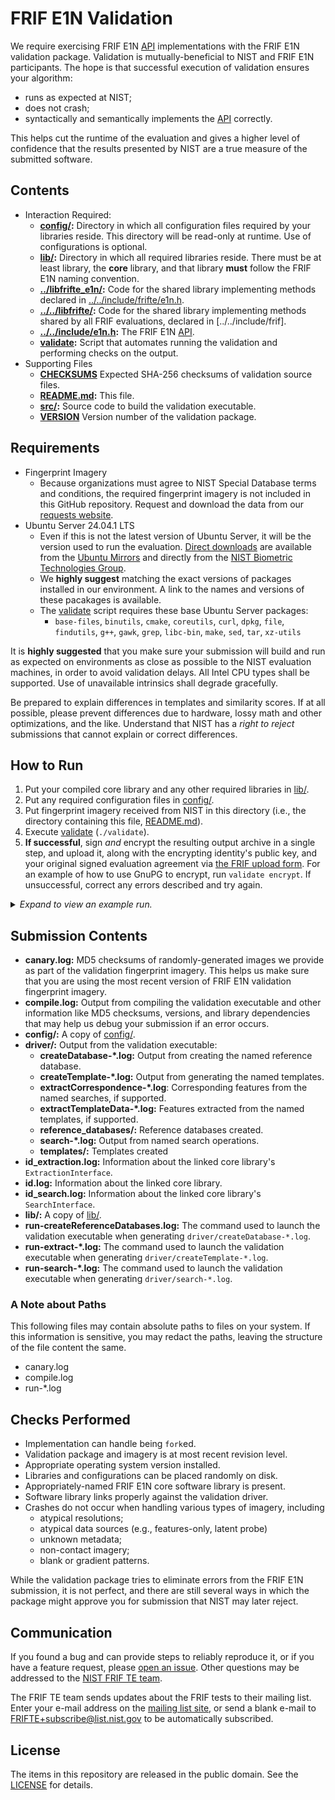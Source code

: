 FRIF E1N Validation
===================

We require exercising FRIF E1N [API] implementations with the FRIF E1N
validation package. Validation is mutually-beneficial to NIST and FRIF E1N
participants. The hope is that successful execution of validation ensures your
algorithm:

 * runs as expected at NIST;
 * does not crash;
 * syntactically and semantically implements the [API] correctly.

This helps cut the runtime of the evaluation and gives a higher level of
confidence that the results presented by NIST are a true measure of the
submitted software.

Contents
--------
 * Interaction Required:
   - **[config/]:** Directory in which all configuration files required by your
     libraries reside. This directory will be read-only at runtime. Use of
     configurations is optional.
   - **[lib/]:** Directory in which all required libraries reside. There must
     be at least library, the **core** library, and that library **must** follow
     the FRIF E1N naming convention.
   - **[../libfrifte_e1n/]:** Code for the shared library implementing methods
     declared in [../../include/frifte/e1n.h].
   - **[../../libfrifte/]:** Code for the shared library implementing methods
     shared by all FRIF evaluations, declared in [../../include/frif].
   - **[../../include/e1n.h]:** The FRIF E1N [API].
   - **[validate]:** Script that automates running the validation and performing
     checks on the output.
 * Supporting Files
   - **[CHECKSUMS]** Expected SHA-256 checksums of validation source files.
   - **[README.md]:** This file.
   - **[src/]:** Source code to build the validation executable.
   - **[VERSION]** Version number of the validation package.

Requirements
------------

 * Fingerprint Imagery
   - Because organizations must agree to NIST Special Database terms and
     conditions, the required fingerprint imagery is not included in this GitHub
     repository. Request and download the data from our [requests website].
 * Ubuntu Server 24.04.1 LTS
   - Even if this is not the latest version of Ubuntu Server, it will be the
     version used to run the evaluation. [Direct downloads] are available from
     the [Ubuntu Mirrors] and directly from the
     [NIST Biometric Technologies Group].
   - We **highly suggest** matching the exact versions of packages installed in
     our environment. A link to the names and versions of these pacakages is
     available.
   - The [validate] script  requires these base Ubuntu Server packages:
      - `base-files`, `binutils`, `cmake`, `coreutils`, `curl`, `dpkg`, `file`,
        `findutils`, `g++`, `gawk`, `grep`, `libc-bin`, `make`, `sed`, `tar`,
        `xz-utils`

It is **highly suggested** that you make sure your submission will build and run
as expected on environments as close as possible to the NIST evaluation
machines, in order to avoid validation delays. All Intel CPU types shall be
supported. Use of unavailable intrinsics shall degrade gracefully.

Be prepared to explain differences in templates and similarity scores. If at all
possible, please prevent differences due to hardware, lossy math and other
optimizations, and the like. Understand that NIST has a _right to reject_
submissions that cannot explain or correct differences.

How to Run
----------
 1. Put your compiled core library and any other required libraries in [lib/].
 2. Put any required configuration files in [config/].
 3. Put fingerprint imagery received from NIST in this directory (i.e.,
    the directory containing this file, [README.md]).
 4. Execute [validate] (`./validate`).
 5. **If successful**, sign *and* encrypt the resulting output archive in a
    single step, and upload it, along with the encrypting identity's public key,
    and your original signed evaluation agreement via [the FRIF upload form].
    For an example of how to use GnuPG to encrypt, run `validate encrypt`. If
    unsuccessful, correct any errors described and try again.

<details>
  <summary><em>Expand to view an example run.</em></summary>

```
$ bash
$ cp /path/to/libfrifte_e1n_nullimpl_0001.so lib/
$ cp /path/to/config.txt config/
$ cp /path/to/frif_e1n_validation_images-*.tar.xz .
$ ./validate
================================================================================
|   FRIF E1N Validation | Version 202409301547 | 30 Sep 2024 | 15:48:27 EDT    |
================================================================================
Checking for required packages... [OKAY]
Checking for previous validation attempts... [OKAY]
Checking validation version... (no Internet connection) [SKIP]
Checking OS and version... (Ubuntu Server 24.04.1 LTS (Noble Numbat)) [OKAY]
Checking for unexpanded validation image tarballs... [DEFER]
 -> Expanding "frif_e1n_validation_images-2024093014427.tar.xz"... [OKAY]
Checking for unexpanded validation image tarballs... [OKAY]
Checking validation image versions... (VERSION = 202409301442) [OKAY]
Looking for core library... (libfrifte_e1n_nullimpl_0001.so) [OKAY]
Checking for known environment variables... [OKAY]
Building... [OKAY]
Checking API version... [OKAY]
Checking library name... [OKAY]
Testing ExtractionInterface (probe)... [OKAY]
Merging createTemplate-probe-contactless-A logs... [OKAY]
Checking createTemplate contactless-A (probe) logs... [WARN]

================================================================================
| There are some (49) unexpected zero-byte probe templates. Please review:     |
| output/driver/createTemplate-probe-contactless-A.log                         |
================================================================================
Still checking createTemplate contactless-A (probe) logs... [OKAY]
Merging createTemplate-probe-palm-J logs... [OKAY]
Checking createTemplate palm-J (probe) logs... [WARN]

================================================================================
| There are some (22) unexpected zero-byte probe templates. Please review:     |
| output/driver/createTemplate-probe-palm-J.log                                |
================================================================================
Still checking createTemplate palm-J (probe) logs... [OKAY]
Merging createTemplate-probe-plain-M logs... [OKAY]
Checking createTemplate plain-M (probe) logs... [WARN]

================================================================================
| There are some (100) unexpected zero-byte probe templates. Please review:    |
| output/driver/createTemplate-probe-plain-M.log                               |
================================================================================
Still checking createTemplate plain-M (probe) logs... [OKAY]
Merging createTemplate-probe-roll-V logs... [OKAY]
Checking createTemplate roll-V (probe) logs... [WARN]

================================================================================
| There are some (50) unexpected zero-byte probe templates. Please review:     |
| output/driver/createTemplate-probe-roll-V.log                                |
================================================================================
Still checking createTemplate roll-V (probe) logs... [OKAY]
Merging createTemplate-probe-slap-R logs... [OKAY]
Checking createTemplate slap-R (probe) logs... [WARN]

================================================================================
| There are some (50) unexpected zero-byte probe templates. Please review:     |
| output/driver/createTemplate-probe-slap-R.log                                |
================================================================================
Still checking createTemplate slap-R (probe) logs... [OKAY]
Skipping extract template data (probe) checks
Testing ExtractionInterface (reference)... [OKAY]
Merging createTemplate-reference-palm-N logs... [OKAY]
Checking createTemplate palm-N (reference) logs... [WARN]

================================================================================
| There are some (49) unexpected zero-byte reference templates. Please         |
| review:                                                                      |
| output/driver/createTemplate-reference-palm-N.log                            |
================================================================================
Still checking createTemplate palm-N (reference) logs... [OKAY]
Merging createTemplate-reference-plain-M logs... [OKAY]
Checking createTemplate plain-M (reference) logs... [WARN]

================================================================================
| There are some (100) unexpected zero-byte reference templates. Please        |
| review:                                                                      |
| output/driver/createTemplate-reference-plain-M.log                           |
================================================================================
Still checking createTemplate plain-M (reference) logs... [OKAY]
Merging createTemplate-reference-roll-U logs... [OKAY]
Checking createTemplate roll-U (reference) logs... [WARN]

================================================================================
| There are some (50) unexpected zero-byte reference templates. Please         |
| review:                                                                      |
| output/driver/createTemplate-reference-roll-U.log                            |
================================================================================
Still checking createTemplate roll-U (reference) logs... [OKAY]
Merging createTemplate-reference-roll-U-palm-N logs... [OKAY]
Checking createTemplate roll-U-palm-N (reference) logs... [WARN]

================================================================================
| There are some (50) unexpected zero-byte reference templates. Please         |
| review:                                                                      |
| output/driver/createTemplate-reference-roll-U-palm-N.log                     |
================================================================================
Still checking createTemplate roll-U-palm-N (reference) logs... [OKAY]
Merging createTemplate-reference-roll-U-roll-V-slap-R logs... [OKAY]
Checking createTemplate roll-U-roll-V-slap-R (reference) logs... [WARN]

================================================================================
| There are some (50) unexpected zero-byte reference templates. Please         |
| review:                                                                      |
| output/driver/createTemplate-reference-roll-U-roll-V-slap-R.log              |
================================================================================
Still checking createTemplate roll-U-roll-V-slap-R (reference) logs... [OKAY]
Merging createTemplate-reference-segmented-slap-R logs... [OKAY]
Checking createTemplate segmented-slap-R (reference) logs... [WARN]

================================================================================
| There are some (50) unexpected zero-byte reference templates. Please         |
| review:                                                                      |
| output/driver/createTemplate-reference-segmented-slap-R.log                  |
================================================================================
Still checking createTemplate segmented-slap-R (reference) logs... [OKAY]
Merging createTemplate-reference-slap-R-contactless-A logs... [OKAY]
Checking createTemplate slap-R-contactless-A (reference) logs... [WARN]

================================================================================
| There are some (50) unexpected zero-byte reference templates. Please         |
| review:                                                                      |
| output/driver/createTemplate-reference-slap-R-contactless-A.log              |
================================================================================
Still checking createTemplate slap-R-contactless-A (reference) logs... [OKAY]
Merging createTemplate-reference-slap-R-roll-U logs... [OKAY]
Checking createTemplate slap-R-roll-U (reference) logs... [WARN]

================================================================================
| There are some (50) unexpected zero-byte reference templates. Please         |
| review:                                                                      |
| output/driver/createTemplate-reference-slap-R-roll-U.log                     |
================================================================================
Still checking createTemplate slap-R-roll-U (reference) logs... [OKAY]
Skipping extract template data (reference) checks
Testing reference database creation... [OKAY]
Testing SearchInterface (subject)... [OKAY]
Merging search-subject-palm-J_v_palm-N logs... [OKAY]
Checking search subject palm-J_v_palm-N log (candidates)... [OKAY]
Merging search-subject-slap-R_v_roll-U logs... [OKAY]
Checking search subject slap-R_v_roll-U log (candidates)... [OKAY]
Testing SearchInterface (subject+position)... [OKAY]
Merging search-subject+position-contactless-A_v_palm-N logs... [OKAY]
Checking search subject+position contactless-A_v_palm-N log (candidates)... [OKAY]
Merging search-subject+position-roll-V_v_roll-U logs... [OKAY]
Checking search subject+position roll-V_v_roll-U log (candidates)... [OKAY]
Merging search-subject+position-roll-V_v_slap-R-contactless-A logs... [OKAY]
Checking search subject+position roll-V_v_slap-R-contactless-A log (candidates)... [OKAY]
Merging search-subject+position-plain-M_v_roll-U-roll-V-slap-R logs... [OKAY]
Checking search subject+position plain-M_v_roll-U-roll-V-slap-R log (candidates)... [OKAY]
Creating validation submission... (frif_e1n_validation_nullimpl_0001.tar.xz) [OKAY]

================================================================================
| You did not implement one or more of the methods that provides insight into  |
| your algorithm's decision making. While these methods are optional, they     |
| will greatly assist in forensic science research activities at NIST. If      |
| this is unexpected, please review the log output.                            |
|                                                                              |
| * extractTemplateData (probes): NOT implemented                              |
| * extractTemplateData (references): NOT implemented                          |
| * extractCorrespondence: NOT implemented                                     |
================================================================================

================================================================================
| Please review the marketing and CBEFF information compiled into your         |
| library to ensure correctness:                                               |
|                                                                              |
| Exemplar Feature Extraction Algorithm Marketing Identifier =                 |
| NullImplementation Exemplar Extractor 1.0                                    |
| Exemplar Feature Extraction Algorithm CBEFF Owner = 0x000F                   |
| Exemplar Feature Extraction Algorithm CBEFF Identifier = 0xF1A7              |
| Search Algorithm Marketing Identifier = NullImplementation Comparator (N     |
| 1:1 mode) 1.0                                                                |
| Search Algorithm CBEFF Owner = 0x000F                                        |
| Search Algorithm CBEFF Identifier = 0x0101                                   |
================================================================================

++++++++++++++++++++++++++++++++++++++++++++++++++++++++++++++++++++++++++++++++
+ This script could not check online to ensure there are no updates            +
+ available. NIST requires that FRIF submissions always use the latest         +
+ version. Retrieve the latest version number by visiting the URL below and    +
+ be sure it matches this version: 202405221259.                               +
+                                                                              +
+ https://github.com/usnistgov/frifte/tree/main/e1n/validation/VERSION           +
+                                                                              +
+ If these numbers don't match, visit our website to retrieve the latest       +
+ version.                                                                     +
++++++++++++++++++++++++++++++++++++++++++++++++++++++++++++++++++++++++++++++++

================================================================================
| You have successfully completed your part of FRIF E1N validation. Please     |
| sign and encrypt the file listed below (run './validate encrypt' for an      |
| example).                                                                    |
|                                                                              |
|                   frif_e1n_validation_nullimpl_0001.tar.xz                   |
|                                                                              |
| Please upload both frif_e1n_validation_nullimpl_0001.tar.xz.asc and your     |
| public key via https://pages.nist.gov/frifte/upload                            |
================================================================================
Completed: 30 Sep 2024 | 13:57:37 EDT (Runtime: 379s)
```
</details>

Submission Contents
-------------------

 * **canary.log:** MD5 checksums of randomly-generated images we provide as part
   of the validation fingerprint imagery. This helps us make sure that you are
   using the most recent version of FRIF E1N validation fingerprint imagery.
 * **compile.log:** Output from compiling the validation executable and other
   information like MD5 checksums, versions, and library dependencies that may
   help us debug your submission if an error occurs.
 * **config/:** A copy of [config/].
 * **driver/:** Output from the validation executable:
   * **createDatabase-*.log:** Output from creating the named reference
     database.
   * **createTemplate-*.log:** Output from generating the named templates.
   * **extractCorrespondence-*.log**: Corresponding features from the named
     searches, if supported.
   * **extractTemplateData-*.log:** Features extracted from the named templates,
     if supported.
   * **reference_databases/:** Reference databases created.
   * **search-*.log:** Output from named search operations.
   * **templates/:** Templates created
 * **id_extraction.log:** Information about the linked core library's
   `ExtractionInterface`.
 * **id.log:** Information about the linked core library.
 * **id_search.log:** Information about the linked core library's
   `SearchInterface`.
 * **lib/:** A copy of [lib/].
 * **run-createReferenceDatabases.log:** The command used to launch the
   validation executable when generating `driver/createDatabase-*.log`.
 * **run-extract-*.log:** The command used to launch the validation
   executable when generating `driver/createTemplate-*.log`.
 * **run-search-*.log:** The command used to launch the
   validation executable when generating `driver/search-*.log`.

### A Note about Paths
This following  files may contain absolute paths to files on your system. If
this information is sensitive, you may redact the paths, leaving the structure
of the file content the same.

 * canary.log
 * compile.log
 * run-*.log

Checks Performed
----------------

 * Implementation can handle being `fork`ed.
 * Validation package and imagery is at most recent revision level.
 * Appropriate operating system version installed.
 * Libraries and configurations can be placed randomly on disk.
 * Appropriately-named FRIF E1N core software library is present.
 * Software library links properly against the validation driver.
 * Crashes do not occur when handling various types of imagery, including
   - atypical resolutions;
   - atypical data sources (e.g., features-only, latent probe)
   - unknown metadata;
   - non-contact imagery;
   - blank or gradient patterns.

While the validation package tries to eliminate errors from the FRIF E1N
submission, it is not perfect, and there are still several ways in which the
package might approve you for submission that NIST may later reject.

Communication
-------------
If you found a bug and can provide steps to reliably reproduce it, or if you
have a feature request, please [open an issue]. Other questions may be addressed
to the [NIST FRIF TE team].

The FRIF TE team sends updates about the FRIF tests to their mailing list. Enter
your e-mail address on the [mailing list site], or send a blank e-mail to
FRIFTE+subscribe@list.nist.gov to be automatically subscribed.

License
-------
The items in this repository are released in the public domain. See the
[LICENSE] for details.

[API]: https://pages.nist.gov/frifte/doc/api/e1n.html
[Ubuntu Mirrors]: https://launchpad.net/ubuntu/+cdmirrors
[Direct downloads]: https://releases.ubuntu.com/releases/24.04.1/ubuntu-24.04.1-live-server-amd64.iso
[NIST Biometric Technologies Group]: https://nigos.nist.gov/evaluations/ubuntu-24.04.1-live-server-amd64.iso
[lib/]: https://github.com/usnistgov/frifte/tree/main/e1n/validation/lib
[../libfrifte_e1n/]: https://github.com/usnistgov/frifte/tree/main/e1n/libfrifte_e1n
[../../libfrifte/]: https://github.com/usnistgov/frifte/tree/main/libfrifte
[../../include/e1n.h]: https://github.com/usnistgov/frifte/blob/main/include/frifte/e1n.h
[bin/]: https://github.com/usnistgov/frifte/tree/main/e1n/validation/bin
[config/]: https://github.com/usnistgov/frifte/tree/main/e1n/validation/config
[README.md]: https://github.com/usnistgov/frifte/blob/main/e1n/validation/README.md
[src/]: https://github.com/usnistgov/frifte/tree/main/e1n/validation/src
[CHECKSUMS]: https://github.com/usnistgov/frifte/blob/main/e1n/validation/CHECKSUMS
[VERSION]: https://github.com/usnistgov/frifte/tree/main/e1n/validation/VERSION
[validate]: https://github.com/usnistgov/frifte/tree/main/e1n/validation/validate
[NIST FRIF TE team]: mailto:frifte@nist.gov
[open an issue]: https://github.com/usnistgov/frifte/issues
[mailing list site]: https://groups.google.com/a/list.nist.gov/g/frif
[LICENSE]: https://github.com/usnistgov/frifte/blob/main/LICENSE.md
[test plan]: https://pages.nist.gov/frifte/doc/testplan/e1n_testplan.pdf
[requests website]: https://nigos.nist.gov/datasets/frif_e1n_validation/request
[the FRIF upload form]: https://pages.nist.gov/frifte/e1n/upload
[../../include/frifte]: https://github.com/usnistgov/frifte/tree/main/include/frifte
[../../include/frifte/e1n.h]: https://github.com/usnistgov/frifte/blob/main/include/frifte/e1n.h
